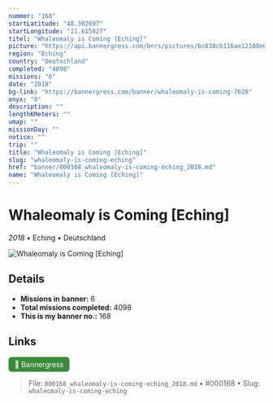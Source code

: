 ```yaml
---
nummer: "168"
startLatitude: "48.302697"
startLongitude: "11.615827"
titel: "Whaleomaly is Coming [Eching]"
picture: "https://api.bannergress.com/bnrs/pictures/bc838cb116ae12100e0bb126b9485086"
region: "Eching"
country: "Deutschland"
completed: "4098"
missions: "6"
date: "2018"
bg-link: "https://bannergress.com/banner/whaleomaly-is-coming-7628"
onyx: "0"
description: ""
lengthKMeters: ""
umap: ""
missionDay: ""
notice: ""
trip: ""
title: "Whaleomaly is Coming [Eching]"
slug: "whaleomaly-is-coming-eching"
href: "banner/000168_whaleomaly-is-coming-eching_2018.md"
name: "Whaleomaly is Coming [Eching]"
---
```

# Whaleomaly is Coming [Eching]

*2018* • Eching • Deutschland

![Whaleomaly is Coming [Eching]](https://api.bannergress.com/bnrs/pictures/bc838cb116ae12100e0bb126b9485086)



## Details

- **Missions in banner:** 6
- **Total missions completed:** 4098
- **This is my banner no.:** 168





## Links
<a href="https://bannergress.com/banner/whaleomaly-is-coming-7628" target="_blank" style="display:inline-block;margin-right:8px;padding:6px 12px;background:#3c8b3c;color:#fff;text-decoration:none;border-radius:6px;">🔗 Bannergress</a>



> File: `000168_whaleomaly-is-coming-eching_2018.md`
> • #000168
> • Slug: `whaleomaly-is-coming-eching`
